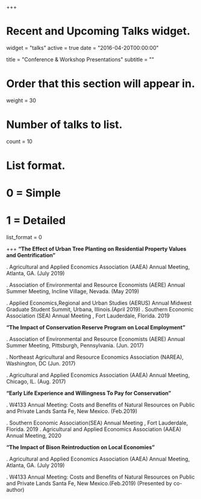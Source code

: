 +++
# Recent and Upcoming Talks widget.
widget = "talks"
active = true
date = "2016-04-20T00:00:00"

title = "Conference & Workshop Presentations"
subtitle = ""

# Order that this section will appear in.
weight = 30

# Number of talks to list.
count = 10

# List format.
#   0 = Simple
#   1 = Detailed
list_format = 0

+++
**“The Effect of Urban Tree Planting on Residential Property Values and Gentrification”**

  . Agricultural and Applied Economics Association (AAEA) Annual Meeting, Atlanta, GA. (July 2019)

  . Association of Environmental and Resource Economists (AERE) Annual Summer Meeting, Incline Village, Nevada. (May 2019)

  . Applied Economics,Regional and Urban Studies (AERUS) Annual Midwest Graduate Student Summit, Urbana, Illinois.(April 2019)
  . Southern Economic Association (SEA) Annual Meeting , Fort Lauderdale, Florida. 2019

**“The Impact of Conservation Reserve Program on Local Employment”**

  .	Association of Environmental and Resource Economists (AERE) Annual Summer Meeting, Pittsburgh, Pennsylvania. (Jun. 2017)

  .	Northeast Agricultural and Resource Economics Association (NAREA), Washington, DC (Jun. 2017)

  .	Agricultural and Applied Economics Association (AAEA) Annual Meeting, Chicago, IL. (Aug. 2017)


**“Early Life Experience and Willingness To Pay for Conservation”**

  . W4133 Annual Meeting: Costs and Benefits of Natural Resources on Public and Private
Lands Santa Fe, New Mexico. (Feb.2019)

 .  Southern Economic Association(SEA) Annual Meeting , Fort Lauderdale, Florida. 2019
 .  Agricultural and Applied Economics Association (AAEA) Annual Meeting, 2020
 
**“The Impact of Bison Reintroduction on Local Economies”**

  . Agricultural and Applied Economics Association (AAEA) Annual Meeting, Atlanta, GA.
(July 2019)

  . W4133 Annual Meeting: Costs and Benefits of Natural Resources on Public and Private
Lands Santa Fe, New Mexico.(Feb.2019) (Presented by co-author)

